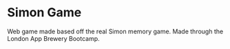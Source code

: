 # Simon Game
Web game made based off the real Simon memory game. Made through the London App Brewery Bootcamp.
